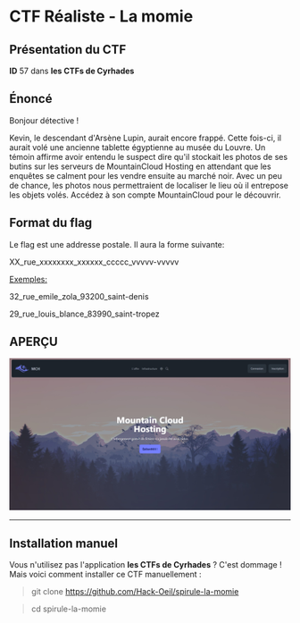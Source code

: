 # CTF Réaliste - La momie

## Présentation du CTF 
**ID** 57 dans **les CTFs de Cyrhades**

## Énoncé

Bonjour détective ! 

Kevin, le descendant d'Arsène Lupin, aurait encore frappé. Cette fois-ci, il aurait volé une ancienne tablette égyptienne au musée du Louvre. Un témoin affirme avoir entendu le suspect dire qu'il stockait les photos de ses butins sur les serveurs de MountainCloud Hosting en attendant que les enquêtes se calment pour les vendre ensuite au marché noir. Avec un peu de chance, les photos nous permettraient de localiser le lieu où il entrepose les objets volés. Accédez à son compte MountainCloud pour le découvrir.

## Format du flag

Le flag est une addresse postale. Il aura la forme suivante:

XX_rue_xxxxxxxx_xxxxxx_ccccc_vvvvv-vvvvv

<u>Exemples:</u>

32_rue_emile_zola_93200_saint-denis

29_rue_louis_blance_83990_saint-tropez

## APERÇU

![infos/capture.jpg](infos/capture.jpg)

-----------

## Installation manuel
Vous n'utilisez pas l'application **les CTFs de Cyrhades** ? C'est dommage !
Mais voici comment installer ce CTF manuellement :

> git clone https://github.com/Hack-Oeil/spirule-la-momie

> cd spirule-la-momie
